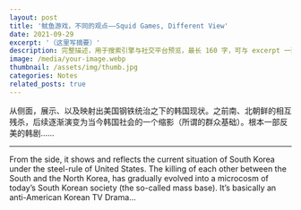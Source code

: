 ```yaml
---
layout: post
title: '鱿鱼游戏，不同的观点——Squid Games, Different View'
date: 2021-09-29
excerpt: '（这里写摘要）'
description: 完整描述，用于搜索引擎与社交平台预览，最长 160 字，可与 excerpt 一致
image: /media/your-image.webp
thumbnail: /assets/img/thumb.jpg
categories: Notes
related_posts: true
---
```


从侧面，展示、以及映射出美国钢铁统治之下的韩国现状。之前南、北朝鲜的相互残杀，后续逐渐演变为当今韩国社会的一个缩影（所谓的群众基础）。根本一部反美的韩剧……

---

From the side, it shows and reflects the current situation of South Korea under the steel-rule of United States. The killing of each other between the South and the North Korea, has gradually evolved into a microcosm of today’s South Korean society (the so-called mass base). It’s basically an anti-American Korean TV Drama…
